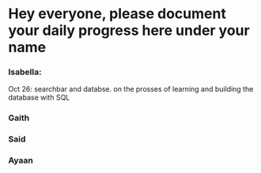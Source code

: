 # Hey everyone, please document your daily progress here under your name

### Isabella:
Oct 26: searchbar and databse. on the prosses of learning and building the database with SQL

### Gaith

### Said

### Ayaan
